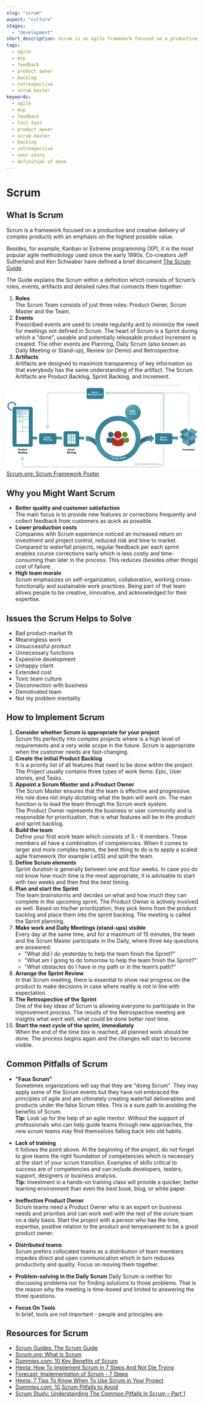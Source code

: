 ```yaml
---
slug: "scrum"
aspect: "culture"
stages:
  - "development"
short_description: Scrum is an agile framework focused on a productive and creative delivery of complex products with an emphasis on the highest possible value. Scrum is lightweight, simple to understand and difficult to master.
tags:
  - agile
  - mvp
  - feedback
  - product owner
  - backlog
  - retrospective
  - scrum master
keywords:
  - agile
  - mvp
  - feedback
  - fail fast
  - product owner
  - scrum master
  - backlog
  - retrospective
  - user story
  - definition of done
---
```


# Scrum

## What Is Scrum

Scrum is a framework focused on a productive and creative delivery of complex products with an emphasis on the highest possible value.

Besides, for example, Kanban or Extreme programming (XP), it is the most popular agile methodology used since the early 1990s. Co-creators Jeff Sutherland and Ken Schwaber have defined a brief document [The Scrum Guide](https://www.scrumguides.org/scrum-guide.html).

The Guide explains the Scrum within a definition which consists of Scrum’s roles, events, artifacts and detailed rules that connects them together:

1. **Roles**  
   The Scrum Team consists of just three roles: Product Owner, Scrum Master and the Team.
2. **Events**  
   Prescribed events are used to create regularity and to minimize the need for meetings not defined in Scrum. The heart of Scrum is a Sprint during which a "done", useable and potentially releasable product Increment is created. The other events are Planning, Daily Scrum (also known as Daily Meeting or Stand-up), Review (or Demo) and Retrospective.
3. **Artifacts**  
   Artifacts are designed to maximize transparency of key information so that everybody has the same understanding of the artifact. The Scrum Artifacts are Product Backlog, Sprint Backlog, and Increment.

![Scrum](/files/scrum.png)  
[Scrum.org: Scrum Framework Poster](https://www.scrum.org/resources/scrum-framework-poster)

## Why you Might Want Scrum

- **Better quality and customer satisfaction**  
  The main focus is to provide new features or corrections frequently and collect feedback from customers as quick as possible.
- **Lower production costs**  
  Companies with Scrum experience noticed an increased return on investment and project control, reduced risk and time to market. Compared to waterfall projects, regular feedback per each sprint enables course corrections early which is less costly and time-consuming than later in the process. This reduces (besides other things) cost of failure.
- **High team morale**  
  Scrum emphasizes on self-organization, collaboration, working cross-functionally and sustainable work practices. Being part of that team allows people to be creative, innovative, and acknowledged for their expertise.

## Issues the Scrum Helps to Solve

- Bad product-market fit
- Meaningless work
- Unsuccessful product
- Unnecessary functions
- Expensive development
- Unhappy client
- Extended cost
- Toxic team culture
- Disconnection with business
- Demotivated team
- Not my problem mentality

## How to Implement Scrum

1. **Consider whether Scrum is appropriate for your project**  
   Scrum fits perfectly into complex projects where is a high level of requirements and a very wide scope in the future. Scrum is appropriate when the customer needs are fast-changing.
2. **Create the initial Product Backlog**  
   It is a priority list of all features that need to be done within the project. The Project 
   usually contains three types of work items: Epic, User stories, and Tasks.
3. **Appoint a Scrum Master and a Product Owner**  
   The Scrum Master ensures that the team is effective and progressive. His role does not imply dictating what the team will work on. The main function is to lead the team through the Scrum work system.  
   The Product Owner represents the business or user community and is responsible for prioritization, that is what features will be in the product and sprint backlog.
4. **Build the team**  
   Define your first work team which consists of 5 - 9 members. These members all have a combination of competencies. When it comes to larger and more complex teams, the best thing to do is to apply a scaled agile framework (for example LeSS) and split the team.
5. **Define Scrum elements**  
   Sprint duration is generally between one and four weeks. In case you do not know how much time is the most appropriate, it is advisable to start with two weeks and then find the best timing.
6. **Plan and start the Sprint**  
   The team brainstorms and decides on what and how much they can complete in the upcoming sprint. The Product Owner is actively involved as well. Based on his/her prioritization, they pick items from the product backlog and place them into the sprint backlog. The meeting is called the Sprint planning.
7. **Make work and Daily Meetings (stand-ups) visible**  
   Every day at the same time, and for a maximum of 15 minutes, the team and the Scrum Master participate in the Daily, where three key questions are answered:
    - "What did I do yesterday to help the team finish the Sprint?"
    - "What am I going to do tomorrow to help the team finish the Sprint?"
    - "What obstacles do I have in my path or in the team’s path?"
8. **Arrange the Sprint Review**  
   In that Scrum meeting, there is essential to show real progress on the product to make decisions in case where reality is not in line with expectation.
9. **The Retrospective of the Sprint**  
   One of the key ideas of Scrum is allowing everyone to participate in the improvement process. The results of the Retrospective meeting are insights what went well, what could be done better next time.
10. **Start the next cycle of the sprint, immediately**  
    When the end of the time box is reached, all planned work should be done. The process begins again and the changes will start to become visible.

## Common Pitfalls of Scrum

- **"Faux Scrum"**  
  Sometimes organizations will say that they are "doing Scrum". They may apply some of the Scrum events but they have not embraced the principles of agile and are ultimately creating waterfall deliverables and products under the false Scrum titles. This is a sure path to avoiding the benefits of Scrum.  
  **Tip:** Look up for the help of an agile mentor. Without the support of professionals who can help guide teams through new approaches, the new scrum teams may find themselves falling back into old habits.

- **Lack of training**  
  It follows the point above. At the beginning of the project, do not forget to give teams the right foundation of competencies which is necessary at the start of your scrum transition. Examples of skills critical to success are of competencies and can include developers, testers, support, designers or business analysis.  
  **Tip:** Investment in a hands-on training class will provide a quicker, better learning environment than even the best book, blog, or white paper.

- **Ineffective Product Owner**  
  Scrum teams need a Product Owner who is an expert on business needs and priorities and can work well with the rest of the scrum team on a daily basis. Start the project with a person who has the time, expertise, positive relation to the product and temperament to be a good product owner.
- **Distributed teams**  
  Scrum prefers collocated teams as a distribution of team members impedes direct and open communication which in turn reduces productivity and quality. Focus on moving them together.
- **Problem-solving in the Daily Scrum**
  Daily Scrum is neither for discussing problems nor for finding solutions to those problems. That is the reason why the meeting is time-boxed and limited to answering the three questions.
- **Focus On Tools**  
  In brief, tools are not important - people and principles are.

## Resources for Scrum

- [Scrum Guides: The Scrum Guide](https://www.scrumguides.org/scrum-guide.html)
- [Scrum.org: What Is Scrum](https://www.scrum.org/resources/what-is-scrum)
- [Dummies.com: 10 Key Benefits of Scrum](https://www.dummies.com/careers/project-management/10-key-benefits-of-scrum/)
- [Hexta: How To Implement Scrum in 7 Steps And Not Die Trying](https://www.hexacta.com/2019/01/21/how-to-implement-scrum-in-7-steps-and-not-die-trying/)
- [Forecast: Implementation of Scrum - 7 Steps](https://blog.forecast.it/implementation-of-scrum-7-steps)
- [Hexta: 7 Tips To Know When To Use Scrum in Your Project](https://www.hexacta.com/2018/09/10/7-tips-to-know-when-to-use-scrum-in-your-project/)
- [Dummies.com: 10 Scrum Pitfalls to Avoid](https://www.dummies.com/careers/project-management/10-scrum-pitfalls-to-avoid/)
- [Scrum Study: Understanding The Common Pitfalls in Scrum – Part 1](http://blog.scrumstudy.com/understanding-the-common-pitfalls-in-scrum-part-1/)
